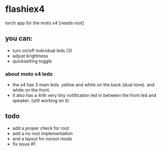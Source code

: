 # flashiex4
torch app for the moto x4 [needs root]

## you can:
- turn on/off individual leds (3)
- adjust brightness
- quicksetting toggle


### about moto x4 leds
- the x4 has 3 main leds. 
yellow and white on the back (dual tone). and white on the front.
- it also has a 4rth very tiny notification led in between the front led and speaker. (still working on it)

## todo
- add a proper check for root
- add a no root implementation
- and a layout for noroot mode
- fix issue #1
